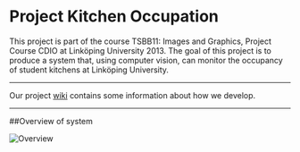 Project Kitchen Occupation 
==========================

This project is part of the course TSBB11: Images and Graphics, Project Course CDIO at Linköping University 2013. The goal of this project is to produce a system that, using computer vision, can monitor the occupancy of student kitchens at Linköping University.

***

Our project [wiki](https://github.com/GroupDenseKitchen/project/wiki) contains some information about how we develop. 

***
##Overview of system

![Overview](https://doc-0s-8o-docs.googleusercontent.com/docs/securesc/5btq9f7huc8bqtncm8qh0s5eefd7hgmg/eoaigplsae5m486ulbr76qr2ok2d7b6h/1383652800000/06151035857182574422/06151035857182574422/0B53Hlj6c__71RjhrMzktdG1aWm8?h=12494863305412751534&e=view)
